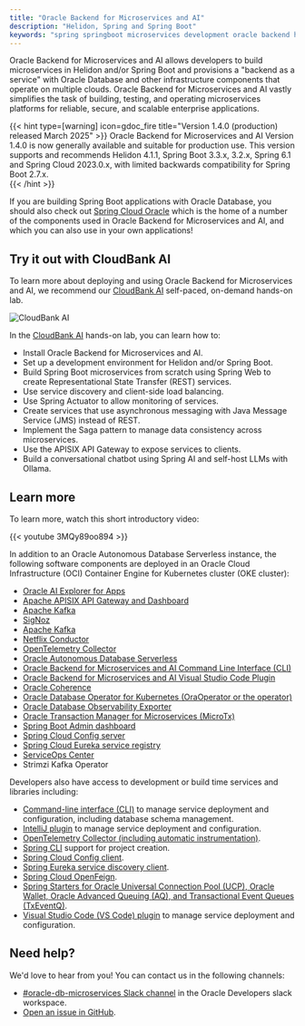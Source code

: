 ```yaml
---
title: "Oracle Backend for Microservices and AI"
description: "Helidon, Spring and Spring Boot"
keywords: "spring springboot microservices development oracle backend helidon"
---
```


Oracle Backend for Microservices and AI allows developers to build microservices in Helidon and/or Spring Boot and provisions a "backend as a service" with Oracle Database and other infrastructure components that operate on multiple clouds. Oracle Backend for Microservices and AI vastly simplifies the task of building, testing, and operating microservices platforms for reliable, secure, and scalable enterprise applications.

{{< hint type=[warning] icon=gdoc_fire title="Version 1.4.0 (production) released March 2025" >}}
 Oracle Backend for Microservices and AI Version 1.4.0 is now generally available and suitable for production use. This version supports and recommends Helidon 4.1.1, Spring Boot 3.3.x, 3.2.x, Spring 6.1 and Spring Cloud 2023.0.x, with limited backwards compatibility for Spring Boot 2.7.x.  
{{< /hint >}}

If you are building Spring Boot applications with Oracle Database, you should also check out [Spring Cloud Oracle](https://github.com/oracle/spring-cloud-oracle) which is the home of a number of the components used in Oracle Backend for Microservices and AI, and which you can also use in your own applications!

## Try it out with CloudBank AI

To learn more about deploying and using Oracle Backend for Microservices and AI, we recommend our
[CloudBank AI](https://bit.ly/cloudbankAI) self-paced, on-demand hands-on lab.

![CloudBank AI](./cloudbank-hol.png)

In the [CloudBank AI](https://bit.ly/cloudbankAI) hands-on lab, you can learn how to:

- Install Oracle Backend for Microservices and AI.
- Set up a development environment for Helidon and/or Spring Boot.
- Build Spring Boot microservices from scratch using Spring Web to create
  Representational State Transfer (REST) services.
- Use service discovery and client-side load balancing.
- Use Spring Actuator to allow monitoring of services.
- Create services that use asynchronous messaging with Java Message Service (JMS) instead of REST.
- Implement the Saga pattern to manage data consistency across microservices.
- Use the APISIX API Gateway to expose services to clients.
- Build a conversational chatbot using Spring AI and self-host LLMs with Ollama.

## Learn more

To learn more, watch this short introductory video:

{{< youtube 3MQy89oo894 >}}

In addition to an Oracle Autonomous Database Serverless instance, the following software components are deployed in an Oracle Cloud
Infrastructure (OCI) Container Engine for Kubernetes cluster (OKE cluster):

- [Oracle AI Explorer for Apps](platform/aiexpforapps/)
- [Apache APISIX API Gateway and Dashboard](platform/apigw/)
- [Apache Kafka](https://kafka.apache.org/)
- [SigNoz](observability/signoz/)
- [Apache Kafka](https://kafka.apache.org)
- [Netflix Conductor](platform/conductor/)
- [OpenTelemetry Collector](observability/tracing/)
- [Oracle Autonomous Database Serverless](database/)
- [Oracle Backend for Microservices and AI Command Line Interface (CLI)](development/cli/)
- [Oracle Backend for Microservices and AI Visual Studio Code Plugin](platform/vscode-plugin/)
- [Oracle Coherence](https://docs.oracle.com/en/middleware/standalone/coherence/)
- [Oracle Database Operator for Kubernetes (OraOperator or the operator)](https://github.com/oracle/oracle-database-operator)
- [Oracle Database Observability Exporter](https://github.com/oracle/oracle-db-appdev-monitoring)
- [Oracle Transaction Manager for Microservices (MicroTx)](platform/microtx/)
- [Spring Boot Admin dashboard](platform/spring-admin/)
- [Spring Cloud Config server](platform/config/)
- [Spring Cloud Eureka service registry](platform/eureka/)
- [ServiceOps Center](platform/soc/)
- Strimzi Kafka Operator

Developers also have access to development or build time services and libraries including:

- [Command-line interface (CLI)](development/cli/) to manage service deployment and configuration, including database schema management.
- [IntelliJ plugin](platform/intellij-plugin/) to manage service deployment and configuration.
- [OpenTelemetry Collector (including automatic instrumentation)](observability/tracing/).
- [Spring CLI](https://spring.io/projects/spring-cli) support for project creation.
- [Spring Cloud Config client](platform/config/).
- [Spring Eureka service discovery client](platform/eureka/).
- [Spring Cloud OpenFeign](https://spring.io/projects/spring-cloud-openfeign).
- [Spring Starters for Oracle Universal Connection Pool (UCP), Oracle Wallet, Oracle Advanced Queuing (AQ), and Transactional Event Queues (TxEventQ)](starters/).
- [Visual Studio Code (VS Code) plugin](platform/vscode-plugin/) to manage service deployment and configuration.

## Need help?

We'd love to hear from you!  You can contact us in the following channels:

- [#oracle-db-microservices Slack channel](https://oracledevs.slack.com/archives/C06L9CDGR6Z) in the Oracle Developers slack workspace.
- [Open an issue in GitHub](https://github.com/oracle/microservices-datadriven/issues/new).
